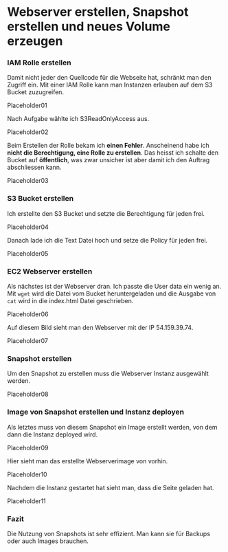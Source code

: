 # Webserver erstellen, Snapshot erstellen und neues Volume erzeugen

### IAM Rolle erstellen
Damit nicht jeder den Quellcode für die Webseite hat, schränkt man den Zugriff ein. Mit einer IAM Rolle kann man Instanzen erlauben auf dem S3 Bucket zuzugreifen. 

Placeholder01

Nach Aufgabe wählte ich S3ReadOnlyAccess aus. 

Placeholder02

Beim Erstellen der Rolle bekam ich **einen Fehler**. Anscheinend habe ich **nicht die Berechtigung, eine Rolle zu erstellen**. Das heisst ich schalte den Bucket auf **öffentlich**, was zwar unsicher ist aber damit ich den Auftrag abschliessen kann. 

Placeholder03

### S3 Bucket erstellen
Ich erstellte den S3 Bucket und setzte die Berechtigung für jeden frei. 

Placeholder04

Danach lade ich die Text Datei hoch und setze die Policy für jeden frei.

Placeholder05

### EC2 Webserver erstellen
Als nächstes ist der Webserver dran. Ich passte die User data ein wenig an. Mit `wget` wird die Datei vom Bucket heruntergeladen und die Ausgabe von `cat` wird in die index.html Datei geschrieben. 

Placeholder06

Auf diesem Bild sieht man den Webserver mit der IP 54.159.39.74. 

Placeholder07

### Snapshot erstellen
Um den Snapshot zu erstellen muss die Webserver Instanz ausgewählt werden. 

Placeholder08

### Image von Snapshot erstellen und Instanz deployen
Als letztes muss von diesem Snapshot ein Image erstellt werden, von dem dann die Instanz deployed wird. 

Placeholder09

Hier sieht man das erstellte Webserverimage von vorhin. 

Placeholder10

Nachdem die Instanz gestartet hat sieht man, dass die Seite geladen hat. 

Placeholder11

### Fazit
Die Nutzung von Snapshots ist sehr effizient. Man kann sie für Backups oder auch Images brauchen. 